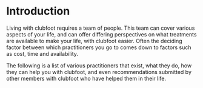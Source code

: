 # Introduction 

Living with clubfoot requires a team of people. This team can cover various aspects of your life, and can offer differing perspectives on what treatments are available to make your life, with clubfoot easier. Often the deciding factor between which practitioners you go to comes down to factors such as cost, time and availability.

The following is a list of various practitioners that exist, what they do, how they can help you with clubfoot, and even recommendations submitted by other members with clubfoot who have helped them in their life.


